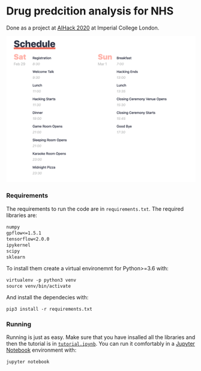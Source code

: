 # Drug predcition analysis for NHS

Done as a project at [AIHack 2020](https://aihack.org/) at Imperial College London.

![Image](schedule.png?raw=true "schedule")


### Requirements

The requirements to run the code are in `requirements.txt`. The required libraries are:

```
numpy
gpflow<=1.5.1
tensorflow<2.0.0
ipykernel
scipy
sklearn
```

To install them create a virtual environemnt for Python>=3.6 with:

```
virtualenv -p python3 venv
source venv/bin/activate 
```

And install the dependecies with: 

```
pip3 install -r requirements.txt
```

### Running 

Running is just as easy. Make sure that you have insalled all the libraries and then the tutorial is in [`tutorial.ipynb`](tutorial.ipynb). You can run it comfortably in a [Jupyter Notebook](https://jupyter.org/) environment with:

```
jupyter notebook
```